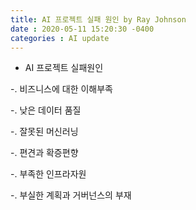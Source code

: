 ```yaml
---
title: AI 프로젝트 실패 원인 by Ray Johnson
date : 2020-05-11 15:20:30 -0400
categories : AI update
---
```


* AI 프로젝트 실패원인<br>

 -. 비즈니스에 대한 이해부족<br>
 
 -. 낮은 데이터 품질<br>
 
 -. 잘못된 머신러닝<br>  
 
 -. 편견과 확증편향<br> 
 
 -. 부족한 인프라자원<br> 
 
 -. 부실한 계획과 거버넌스의 부재<br>  

